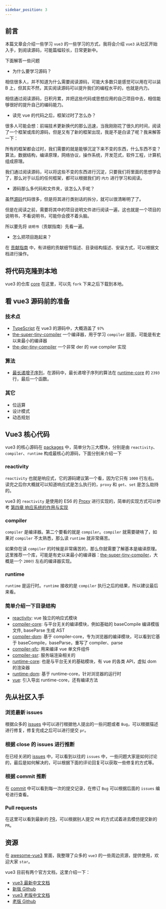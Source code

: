 ```yaml
---
sidebar_position: 3
---
```


## 前言

本篇文章会介绍一些学习 `vue3` 的一些学习的方式，我将会介绍 `vue3` 从社区开始入手，到阅读源码，可能篇幅较长，日常更新中。

下面解答一些问题

- 为什么要学习源码？

相信很多人，并不知道为什么需要阅读源码，可能大多数只是感觉可以用在可以装 B 上，但其实不然，其实阅读源码可以提升我们的编程水平的，也就是内力。

相信通过阅读源码，日积月累，并把这些代码或思想应用的自己项目中去，相信能够很好的提升自己的编码能力。

- 读完 vue 的代码之后，框架过时了怎么办？

很多人可能会想：前端技术更新换代的那么迅速，当我刚刚花了很久的时间，阅读了一个框架或库的源码，但是又有了新的框架出现，我是不是白读了呢？我来解答一下：

所有的框架都会过时，我们需要的就是能够沉淀下来不变的东西，什么东西不变？算法，数据结构，编译原理，网络协议，操作系统，开发范式，软件工程，计算机组成原理。

我们通过阅读源码，可以将这些不变的东西进行沉淀，只要我们将里面的思想学会了，那么对于以后的任何框架，都可以根据我们的 `内力` 进行学习和阅读。

- 源码那么多代码和文件夹，该怎么入手呢？

虽然[源码](https://github.com/vuejs/core)代码很多，但是将其进行类别话的拆分，就可以很清晰明了了。

但是在阅读之前，需要将其中的项目说明文件进行阅读一遍，这也就是一个项目的说明书，不看说明书，可能你会摸不着头脑。

所以要先将 `说明书`（贡献指南）先看一遍。

- 怎么把项目跑起来？

在 [贡献指南](https://github.com/vuejs/core/blob/main/.github/contributing.md) 中，有详细的贡献细节描述、目录结构描述、安装方式，可以根据文档进行操作。

## 将代码克隆到本地

vue3 的仓库 [core](https://github.com/vuejs/core) 在这里，可以先 `fork` 下来之后下载到本地。

## 看 vue3 源码前的准备

### 技术点

- [TypeScript](https://www.tslang.cn/index.html) 在 vue3 的源码中，大概涵盖了 `97%`
- [the-super-tiny-compiler](https://github.com/Tyh2001/the-super-tiny-compilerr) 一个编译器，用于学习 `compiler` 层面，可能是有史以来最小的编译器
- [the-der-tiny-compiler](https://github.com/Tyh2001/the-der-tiny-compiler) 一个非常 der 的 vue compiler 实现

### 算法

- [最长递增子序列](https://leetcode-cn.com/problems/longest-increasing-subsequence/)，在源码中，最长递增子序列的算法在 [runtime-core](https://github.com/vuejs/core/blob/main/packages/runtime-core/src/renderer.ts) 的 `2393` 行，最后一个函数。

### 其它

- 位运算
- 设计模式
- 动态规划

## Vue3 核心代码

vue3 的核心源码在 [packages](https://github.com/vuejs/core/tree/main/packages) 中，简单分为三大模块，分别是由 `reactivity`、`compiler`、`runtime` 构成最核心的源码，下面分别来介绍一下

### reactivity

`reactivity` 也就是响应式，它的源码建议第一个看，因为它只有 `1000` 行左右。读完之后你大概就可以知道响应式是怎么执行的，`proxy` 和 `get`、`set` 是怎么劫持的。

vue3 的 `reactivity` 是使用的 ES6 的 [Proxy](https://tianyuhao.cn/blog/docs/javascript/Proxy%20%E4%BB%A3%E7%90%86) 进行实现的，简单的实现方式可以参考 [第四章 响应系统的作用与实现](https://tianyuhao.cn/blog/docs/vue-design/%E7%AC%AC%E5%9B%9B%E7%AB%A0%20%E5%93%8D%E5%BA%94%E7%B3%BB%E7%BB%9F%E7%9A%84%E4%BD%9C%E7%94%A8%E4%B8%8E%E5%AE%9E%E7%8E%B0)

### compiler

`compiler` 是编译器。第二个要看的就是 `compiler`。`compiler` 就需要硬啃了，如果对 `compiler` 不太熟悉，那么读 `runtime` 就非常痛苦。

如果你在读 `compiler` 的时候是非常痛苦的，那么你就需要了解基本是编译原理。这里推荐一个库，可能是有史以来最小的编译器：[the-super-tiny-compiler](https://github.com/jamiebuilds/the-super-tiny-compiler)，大概是一个 `200行` 左右的编译器实现。

### runtime

`runtime` 是运行时。`runtime` 接收的是 `compiler` 执行之后的结果，所以建议最后来看。

### 简单介绍一下目录结构

- [reactivity](https://github.com/vuejs/core/tree/main/packages/reactivity): vue 独立的响应式模块
- [compiler-core](https://github.com/vuejs/core/tree/main/packages/compiler-core): 与平台无关的编译模块，例如基础的 baseCompile 编译模版文件, baseParse 生成 AST
- [compiler-dom](https://github.com/vuejs/core/tree/main/packages/compiler-dom): 基于 compiler-core，专为浏览器的编译模块，可以看到它基于 baseCompile，baseParse，重写了 compiler、parse
- [compiler-sfc](https://github.com/vuejs/core/tree/main/packages/compiler-sfc): 用来编译 vue 单文件组件
- [compiler-ssr](https://github.com/vuejs/core/tree/main/packages/compiler-ssr): 服务端渲染相关的
- [runtime-core](https://github.com/vuejs/core/tree/main/packages/runtime-core): 也是与平台无关的基础模块，有 vue 的各类 API，虚拟 dom 的渲染器
- [runtime-dom](https://github.com/vuejs/core/tree/main/packages/runtime-dom): 基于 runtime-core，针对浏览器的运行时
- [vue](https://github.com/vuejs/core/tree/main/packages/vue): 引入导出 runtime-core，还有编译方法

## 先从社区入手

### 浏览最新 issues

根据众多的 [issues](https://github.com/vuejs/core/issues) 中可以进行根据他人提出的一些问题或者 `Bug`，可以根据描述进行修复，修复完成之后可以进行提交 `pr`。

### 根据 close 的 issues 进行推断

在已经关闭的 [issues](https://github.com/vuejs/core/issues?q=is%3Aissue+is%3Aclosed) 中，可以看到以往的 `issues` 中，一些问题大家是如何讨论的，最后是如何解决的，可以根据下面的评论回复可以获取一些修复的方式等。

### 根据 commit 推断

在 [commit](https://github.com/vuejs/core/commits/main) 中可以看到每一次的提交记录，在修订 `Bug` 可以根据后面的 `issues` 编号进行查看。

### Pull requests

在这里可以看到最新的 [PR](https://github.com/vuejs/core/pulls)，可以根据别人提交 `PR` 的方式试着进去模仿提交新的 `PR`。

## 资源

在 [awesome-vue3](https://github.com/Tyh2001/awesome-vue3) 里面，我整理了众多的 `vue3` 的一些周边资源，提供使用，欢迎大家 `star`。

vue3 目前有两个官方文档，这里介绍一下：

- [vue3 最新中文文档](https://staging-cn.vuejs.org/)
- [新版 Github](https://github.com/vuejs-translations/docs-zh-cn)
- [vue3 老版中文文档](https://v3.cn.vuejs.org/)
- [老版 Github](https://github.com/vuejs/docs-next-zh-cn)
